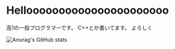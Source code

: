 # Helloooooooooooooooooooooo

高1の一般プログラマーです。
C++とか書いてます。
よろしく

![Anurag's GitHub stats](https://github-readme-stats.vercel.app/api?username=OishiiShishamo&count_private=true)
